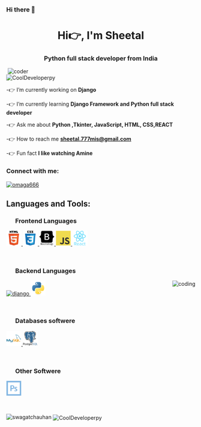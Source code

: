 ### Hi there 👋
<h1 align="center">Hi👉, I'm Sheetal</h1>
<h3 align="center">Python full stack developer from India</h3>
<img align="right" alt="coder" width="500px" src="https://media2.giphy.com/media/qgQUggAC3Pfv687qPC/giphy.gif">

<p align="left"> <img src="https://komarev.com/ghpvc/?username=CoolDeveloperpy&label=Profile%20views&color=0e75b6&style=flat" alt="CoolDeveloperpy" /> </p>

-👉 I’m currently working on **Django** <br>

-👉 I’m currently learning **Django Framework and Python full stack developer**<br>

-👉 Ask me about **Python ,Tkinter, JavaScript, HTML, CSS,REACT**<br>

-👉 How to reach me **sheetal.777mis@gmail.com**<br>

-👉 Fun fact **I like watching Amine**<br>

<h3 align="left">Connect with me:</h3>
<p align="left">
<a href="https://instagram.com/omaga666" target="blank"><img align="center" src="https://raw.githubusercontent.com/rahuldkjain/github-profile-readme-generator/master/src/images/icons/Social/instagram.svg" alt="omaga666" height="30" width="40" /></a>
</p>

<h2 align="left">Languages and Tools:</h2>
<ul align="left"><h3>Frontend Languages</h3></ul>
<p align="left"> <a href="https://www.w3.org/html/" target="_blank" rel="noreferrer"> <img src="https://raw.githubusercontent.com/devicons/devicon/master/icons/html5/html5-original-wordmark.svg" alt="html5" width="40" height="40"/> </a> <a href="https://www.w3schools.com/css/" target="_blank" rel="noreferrer"> <img src="https://raw.githubusercontent.com/devicons/devicon/master/icons/css3/css3-original-wordmark.svg" alt="css3" width="40" height="40"/> </a> <a href="https://getbootstrap.com" target="_blank" rel="noreferrer"> <img src="https://raw.githubusercontent.com/devicons/devicon/master/icons/bootstrap/bootstrap-plain-wordmark.svg" alt="bootstrap" width="40" height="40"/> </a>  <a href="https://developer.mozilla.org/en-US/docs/Web/JavaScript" target="_blank" rel="noreferrer"> <img src="https://raw.githubusercontent.com/devicons/devicon/master/icons/javascript/javascript-original.svg" alt="javascript" width="40" height="40"/> </a> <a href="https://reactjs.org/" target="_blank" rel="noreferrer"> <img src="https://raw.githubusercontent.com/devicons/devicon/master/icons/react/react-original-wordmark.svg" alt="react" width="40" height="40"/> </a> </p><br>
<ul align="left"><h3>Backend Languages</h3></ul>
<img align="right" alt="coding" src="https://media1.giphy.com/media/RbDKaczqWovIugyJmW/giphy.gif">
<p align="left">  <a href="https://www.djangoproject.com/" target="_blank" rel="noreferrer"> <img src="https://cdn.worldvectorlogo.com/logos/django.svg" alt="django" width="40" height="40"/> </a> <a href="https://www.python.org" target="_blank" rel="noreferrer"> <img src="https://raw.githubusercontent.com/devicons/devicon/master/icons/python/python-original.svg" alt="python" width="40" height="40"/> </a> </p> <br>


<ul align="left"><h3>Databases softwere</h3></ul>
<p align="left"> <a href="https://www.mysql.com/" target="_blank" rel="noreferrer"> <img src="https://raw.githubusercontent.com/devicons/devicon/master/icons/mysql/mysql-original-wordmark.svg" alt="mysql" width="40" height="40"/> </a> <a href="https://www.postgresql.org" target="_blank" rel="noreferrer"> <img src="https://raw.githubusercontent.com/devicons/devicon/master/icons/postgresql/postgresql-original-wordmark.svg" alt="postgresql" width="40" height="40"/> </a> </p> <br>
<ul align="left"><h3>Other Softwere</h3></ul>
<p align="left"><a href="https://www.photoshop.com/en" target="_blank" rel="noreferrer"> <img src="https://raw.githubusercontent.com/devicons/devicon/master/icons/photoshop/photoshop-line.svg" alt="photoshop" width="40" height="40"/> </a> </p> <br>

<p><img align="left" src="https://github-readme-stats.vercel.app/api/top-langs?username=swagatchauhan&show_icons=true&locale=en&layout=compact" alt="swagatchauhan" /></p>

<p>&nbsp;<img align="center" src="https://github-readme-stats.vercel.app/api?username=CoolDeveloperpy&show_icons=true&locale=en" alt="CoolDeveloperpy" /></p>






 

